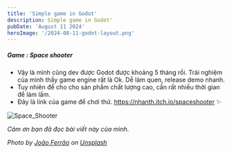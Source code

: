 ```yaml
---
title: 'Simple game in Godot'
description: Simple game in Godot'
pubDate: 'August 11 2024'
heroImage: '/2024-08-11-godot-layout.png'
---
```

##### Game : Space shooter
- Vậy là mình cũng dev được Godot được khoảng 5 tháng rồi. Trải nghiệm của mình thấy game engine rất là Ok.
Dễ làm quen, release demo nhanh. 
- Tuy nhiên để cho cho sản phầm chất lượng cao, cần rất nhiều thời gian để làm lắm.
- Đây là link của game để chơi thử. https://nhanth.itch.io/spaceshooter ✨

![Space_Shooter](/images/2024-08-11-space-shooter.png "Space_Shooter" )

_Cảm ơn bạn đã đọc bài viết này của mình._


_Photo by <a href="https://unsplash.com/@joaoscferrao?utm_content=creditCopyText&utm_medium=referral&utm_source=unsplash">João Ferrão</a> on <a href="https://unsplash.com/photos/person-holding-sony-ps3-controller-in-front-of-flat-screen-monitor-pxnDAT77rVg?utm_content=creditCopyText&utm_medium=referral&utm_source=unsplash">Unsplash</a>_